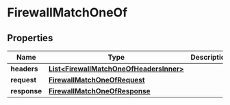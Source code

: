

# FirewallMatchOneOf


## Properties

| Name | Type | Description | Notes |
|------------ | ------------- | ------------- | -------------|
|**headers** | [**List&lt;FirewallMatchOneOfHeadersInner&gt;**](FirewallMatchOneOfHeadersInner.md) |  |  [optional] |
|**request** | [**FirewallMatchOneOfRequest**](FirewallMatchOneOfRequest.md) |  |  [optional] |
|**response** | [**FirewallMatchOneOfResponse**](FirewallMatchOneOfResponse.md) |  |  [optional] |



